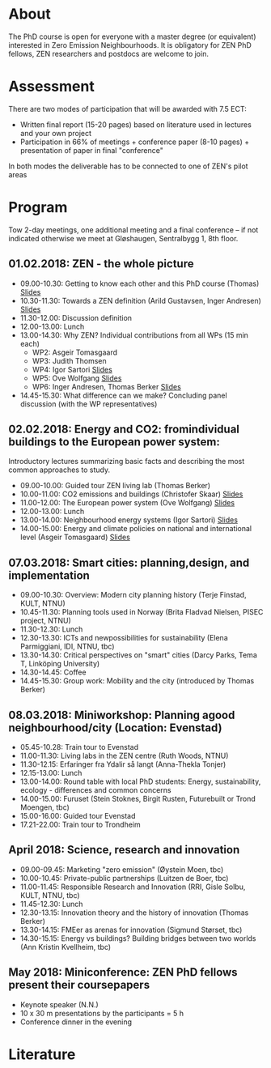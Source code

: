 # About

The PhD course is open for everyone with a master degree (or equivalent) interested in Zero Emission Neighbourhoods. It is obligatory for ZEN PhD fellows, ZEN researchers and postdocs are welcome to join. 

# Assessment

There are two modes of participation that will be awarded with 7.5 ECT: 

- Written final report (15-20 pages) based on literature used in lectures and your own project
- Participation in 66% of meetings + conference paper (8-10 pages) + presentation of paper in final "conference"

In both modes the deliverable has to be connected to one of ZEN's pilot areas

# Program

Tow 2-day meetings, one additional meeting and a final conference – if not indicated otherwise we meet at Gløshaugen, Sentralbygg 1, 8th floor.

## 01.02.2018: ZEN - the whole picture

- 09.00-10.30: Getting to know each	other and this PhD course (Thomas) [Slides](about.pdf)
- 10.30-11.30: Towards a ZEN definition (Arild Gustavsen, Inger Andresen) [Slides]()
- 11.30-12.00: Discussion definition
- 12.00-13.00: Lunch
- 13.00-14.30: Why ZEN? Individual contributions from all WPs (15 min each)
	- WP2: Asgeir Tomasgaard
	- WP3: Judith Thomsen
	- WP4: Igor Sartori [Slides]()
	- WP5: Ove Wolfgang [Slides]()
	- WP6: Inger Andresen, Thomas Berker [Slides]()
- 14.45-15.30: What difference can we make? Concluding panel discussion (with the WP representatives)

## 02.02.2018: Energy and CO2: fromindividual buildings to the European power system: 

Introductory lectures summarizing basic facts and describing the most common approaches to study.

- 09.00-10.00: Guided tour ZEN living lab (Thomas Berker)
- 10.00-11.00: CO2 emissions and buildings (Christofer Skaar) [Slides]()
- 11.00-12.00: The European power system (Ove Wolfgang) [Slides]()
- 12.00-13.00: Lunch
- 13.00-14.00: Neighbourhood energy	systems (Igor Sartori) [Slides]()
- 14.00-15.00: Energy and climate policies on national and international level (Asgeir Tomasgaard) [Slides]()

## 07.03.2018: Smart cities: planning,design, and implementation

- 09.00-10.30: Overview: Modern city planning history (Terje Finstad, KULT, NTNU)
- 10.45-11.30: Planning tools used in Norway (Brita Fladvad Nielsen, PISEC project, NTNU)
- 11.30-12.30: Lunch
- 12.30-13.30: ICTs and newpossibilities for sustainability (Elena  Parmiggiani, IDI, NTNU, tbc)
- 13.30-14.30: Critical perspectives on "smart" cities (Darcy Parks, Tema T, Linköping University)
- 14.30-14.45: Coffee
- 14.45-15.30: Group work: Mobility	and the city (introduced by Thomas Berker)

## 08.03.2018: Miniworkshop: Planning agood neighbourhood/city (Location: Evenstad)

- 05.45-10.28: Train tour to Evenstad
- 11.00-11.30: Living labs in the ZEN centre (Ruth Woods, NTNU)
- 11.30-12.15: Erfaringer fra Ydalir så langt (Anna-Thekla Tonjer)
- 12.15-13.00: Lunch
- 13.00-14.00: Round table with local PhD students: Energy, sustainability, ecology - differences and common concerns
- 14.00-15.00: Furuset (Stein Stoknes, Birgit Rusten, Futurebuilt or Trond Moengen, tbc)
- 15.00-16.00: Guided tour Evenstad
- 17.21-22.00: Train tour to Trondheim

## April 2018: Science, research and innovation

- 09.00-09.45: Marketing "zero emission" (Øystein Moen, tbc)
- 10.00-10.45: Private-public partnerships (Luitzen de Boer, tbc)
- 11.00-11.45: Responsible Research and Innovation  (RRI, Gisle Solbu, KULT, NTNU, tbc)
- 11.45-12.30: Lunch
- 12.30-13.15: Innovation theory and the history of innovation (Thomas Berker)
- 13.30-14.15: FMEer as arenas for innovation (Sigmund Størset, tbc)
- 14.30-15.15: Energy vs buildings? Building bridges between two worlds  (Ann Kristin Kvellheim, tbc)

## May 2018: Miniconference: ZEN PhD fellows present their coursepapers

- Keynote speaker (N.N.)
- 10 x 30 m presentations by the	participants = 5 h
- Conference dinner in the evening

# Literature